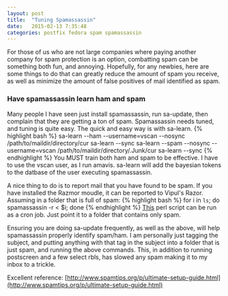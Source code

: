 ```yaml
---
layout: post
title:  "Tuning Spamassassin"
date:   2015-02-13 7:35:48
categories: postfix fedora spam spamassassin
---
```

For those of us who are not large companies where paying another company for spam protection is an option, combatting spam
can be something both fun, and annoying. Hopefully, for any newbies, here are some things
to do that can greatly reduce the amount of spam you receive, as well as minimize
the amount of false positives of mail identified as spam. 

<h3> Have spamassassin learn ham and spam </h3>
Many people I have seen just install spamassassin, run sa-update, then complain 
that they are getting a ton of spam. Spamassassin needs tuned, and tuning is quite
easy. The quick and easy way is with sa-learn.
{% highlight bash %}
sa-learn --ham --username=vscan  --nosync /path/to/maildir/directory/cur
sa-learn --sync
sa-learn --spam --nosync --username=vscan /path/to/maildir/directory/.Junk/cur
sa-learn --sync
{% endhighlight %}
You MUST train both ham and spam to be effective.  I have to use the vscan user, as I run amavis. sa-learn will add the bayesian 
tokens to the datbase of the user executing spamassassin. 

A nice thing to do is to report mail that you have found to be spam. If you have installed the Razmor moudle, it can be reported to 
Vipul's Razor. Assuming in a folder that is full of spam:
{% highlight bash %}
for i in `ls`; do spamassassin -r < $i; done
{% endhighlight %}
[This](http://wiki.apache.org/spamassassin/report_spam.pl) perl script can be run as a cron job. Just point it to a folder that contains only spam.


Ensuring you are doing sa-update frequently, as well as the above, will help spamassassin properly identify spam/ham. 
I am personally just tagging the subject, and putting anything with that tag in the subject into a folder that is
just spam, and running the above commands. This, in addition to running postscreen and a few select rbls, has slowed any spam making it
to my inbox to a trickle. 

Excellent reference: [http://www.spamtips.org/p/ultimate-setup-guide.html](http://www.spamtips.org/p/ultimate-setup-guide.html)

